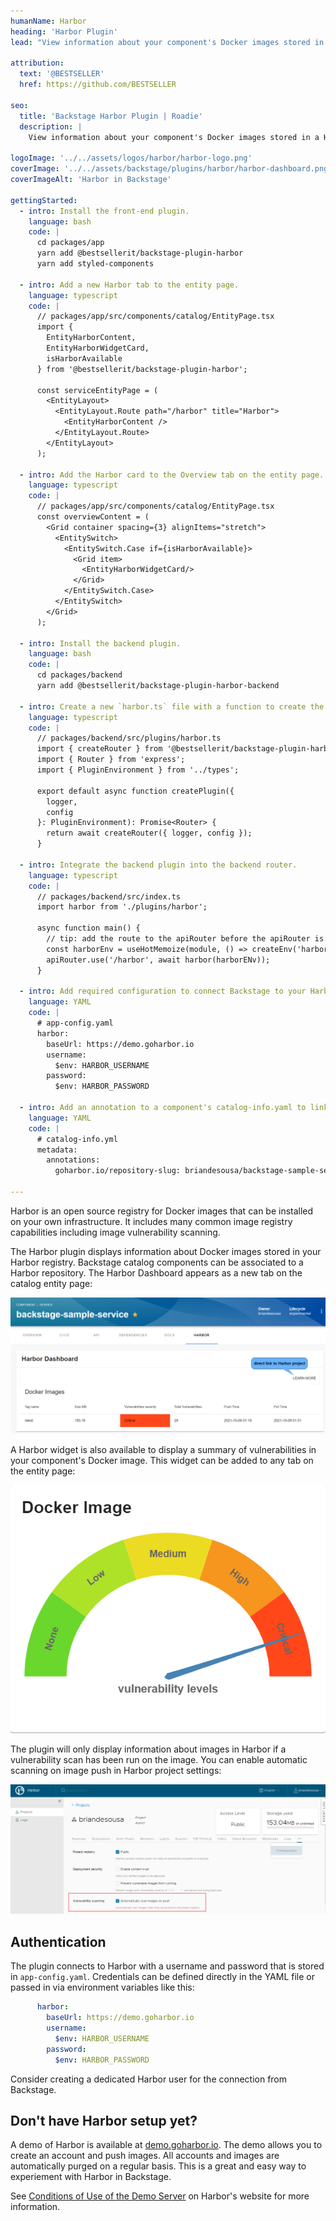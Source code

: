 ```yaml
---
humanName: Harbor
heading: 'Harbor Plugin'
lead: "View information about your component's Docker images stored in a Harbor registry."
  
attribution:
  text: '@BESTSELLER'
  href: https://github.com/BESTSELLER

seo:
  title: 'Backstage Harbor Plugin | Roadie'
  description: |
    View information about your component's Docker images stored in a Harbor registry.

logoImage: '../../assets/logos/harbor/harbor-logo.png'
coverImage: '../../assets/backstage/plugins/harbor/harbor-dashboard.png'
coverImageAlt: 'Harbor in Backstage'

gettingStarted:
  - intro: Install the front-end plugin.
    language: bash
    code: |
      cd packages/app
      yarn add @bestsellerit/backstage-plugin-harbor
      yarn add styled-components

  - intro: Add a new Harbor tab to the entity page.
    language: typescript
    code: |
      // packages/app/src/components/catalog/EntityPage.tsx
      import {
        EntityHarborContent,
        EntityHarborWidgetCard,
        isHarborAvailable
      } from '@bestsellerit/backstage-plugin-harbor';

      const serviceEntityPage = (
        <EntityLayout>
          <EntityLayout.Route path="/harbor" title="Harbor">
            <EntityHarborContent />
          </EntityLayout.Route>
        </EntityLayout>
      );

  - intro: Add the Harbor card to the Overview tab on the entity page.
    language: typescript
    code: |
      // packages/app/src/components/catalog/EntityPage.tsx
      const overviewContent = (
        <Grid container spacing={3} alignItems="stretch">
          <EntitySwitch>
            <EntitySwitch.Case if={isHarborAvailable}>
              <Grid item>
                <EntityHarborWidgetCard/>
              </Grid>
            </EntitySwitch.Case>
          </EntitySwitch>
        </Grid>
      );

  - intro: Install the backend plugin.
    language: bash
    code: |
      cd packages/backend
      yarn add @bestsellerit/backstage-plugin-harbor-backend
  
  - intro: Create a new `harbor.ts` file with a function to create the backend plugin.
    language: typescript
    code: |
      // packages/backend/src/plugins/harbor.ts
      import { createRouter } from '@bestsellerit/backstage-plugin-harbor-backend';
      import { Router } from 'express';
      import { PluginEnvironment } from '../types';

      export default async function createPlugin({
        logger,
        config
      }: PluginEnvironment): Promise<Router> {
        return await createRouter({ logger, config });
      }

  - intro: Integrate the backend plugin into the backend router.
    language: typescript
    code: |
      // packages/backend/src/index.ts
      import harbor from './plugins/harbor';

      async function main() {
        // tip: add the route to the apiRouter before the apiRouter is added to the service to ensure your API routes are available
        const harborEnv = useHotMemoize(module, () => createEnv('harbor'));
        apiRouter.use('/harbor', await harbor(harborENv));
      }

  - intro: Add required configuration to connect Backstage to your Harbor instance.
    language: YAML
    code: |
      # app-config.yaml
      harbor:
        baseUrl: https://demo.goharbor.io
        username: 
          $env: HARBOR_USERNAME
        password:
          $env: HARBOR_PASSWORD

  - intro: Add an annotation to a component's catalog-info.yaml to link the component to its Harbor repository.
    language: YAML
    code: |
      # catalog-info.yml
      metadata:
        annotations:
          goharbor.io/repository-slug: briandesousa/backstage-sample-service

---
```


Harbor is an open source registry for Docker images that can be installed on your own infrastructure. It includes many common image registry capabilities including image vulnerability scanning.

The Harbor plugin displays information about Docker images stored in your Harbor registry. Backstage catalog components can be associated to a Harbor repository. The Harbor Dashboard appears as a new tab on the catalog entity page:

![Harbor dashboard close-up](../../assets/backstage/plugins/harbor/harbor-dashboard-closeup.png)

A Harbor widget is also available to display a summary of vulnerabilities in your component's Docker image. This widget can be added to any tab on the entity page:

![Harbor vulnerability widget card](../../assets/backstage/plugins/harbor/harbor-widget-card.png)

The plugin will only display information about images in Harbor if a vulnerability scan has been run on the image. You can enable automatic scanning on image push in Harbor project settings:

![Harbor automate image scan setting](../../assets/backstage/plugins/harbor/harbor-automate-scan-setting.png)

## Authentication

The plugin connects to Harbor with a username and password that is stored in `app-config.yaml`. Credentials can be defined directly in the YAML  file or passed in via environment variables like this:

```yaml
      harbor:
        baseUrl: https://demo.goharbor.io
        username: 
          $env: HARBOR_USERNAME
        password:
          $env: HARBOR_PASSWORD
```

Consider creating a dedicated Harbor user for the connection from Backstage.

## Don't have Harbor setup yet?

A demo of Harbor is available at [demo.goharbor.io](https://demo.goharbor.io). The demo allows you to create an account and push images. All accounts and images are automatically purged on a regular basis. This is a great and easy way to experiement with Harbor in Backstage.

See [Conditions of Use of the Demo Server](https://goharbor.io/docs/master/install-config/demo-server/) on Harbor's website for more information.
